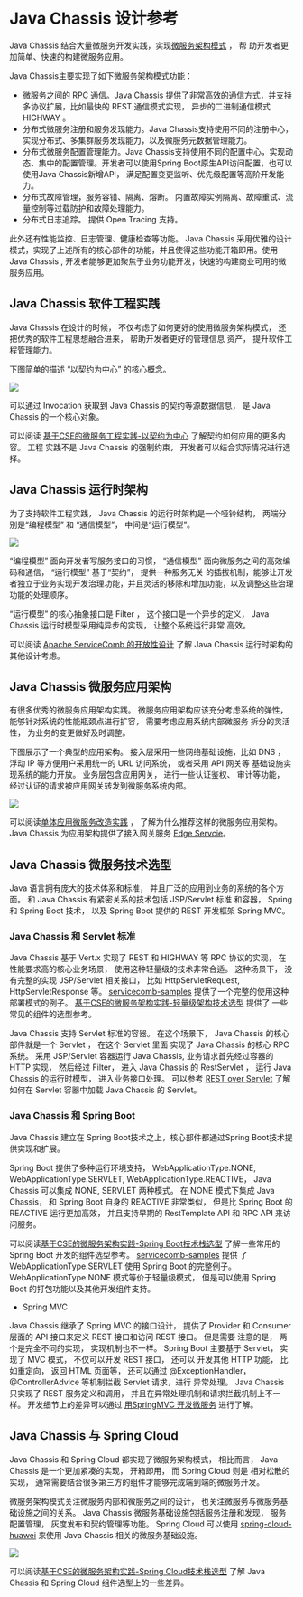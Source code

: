 # Java Chassis 设计参考

Java Chassis 结合大量微服务开发实践，实现[微服务架构模式](https://microservices.io/patterns/microservice-chassis.html) ， 帮
助开发者更加简单、快速的构建微服务应用。

Java Chassis主要实现了如下微服务架构模式功能：

* 微服务之间的 RPC 通信。Java Chassis 提供了非常高效的通信方式，并支持多协议扩展，比如最快的 REST 通信模式实现， 异步的二进制通信模式 HIGHWAY 。 
* 分布式微服务注册和服务发现能力。Java Chassis支持使用不同的注册中心，实现分布式、多集群服务发现能力，以及微服务元数据管理能力。
* 分布式微服务配置管理能力。Java Chassis支持使用不同的配置中心，实现动态、集中的配置管理。开发者可以使用Spring Boot原生API访问配置，也可以使用Java Chassis新增API， 满足配置变更监听、优先级配置等高阶开发能力。  
* 分布式故障管理，服务容错、隔离、熔断。 内置故障实例隔离、故障重试、流量控制等过载防护和故障处理能力。
* 分布式日志追踪。 提供 Open Tracing 支持。  

此外还有性能监控、日志管理、健康检查等功能。 Java Chassis 采用优雅的设计模式，实现了上述所有的核心部件的功能，并且使得这些功能开箱即用。使用 Java Chassis , 开发者能够更加聚焦于业务功能开发，快速的构建商业可用的微服务应用。 

## Java Chassis 软件工程实践 <a name="h1"></a>

Java Chassis 在设计的时候， 不仅考虑了如何更好的使用微服务架构模式， 还把优秀的软件工程思想融合进来， 帮助开发者更好的管理信息
资产， 提升软件工程管理能力。 

下图简单的描述 “以契约为中心” 的核心概念。 

![](software-enginerring.png) 

可以通过 Invocation 获取到 Java Chassis 的契约等源数据信息， 是 Java Chassis 的一个核心对象。 

可以阅读 [基于CSE的微服务工程实践-以契约为中心](https://bbs.huaweicloud.com/blogs/113640) 了解契约如何应用的更多内容。 工程
实践不是 Java Chassis 的强制约束， 开发者可以结合实际情况进行选择。 

## Java Chassis 运行时架构 <a name="h2"></a>

为了支持软件工程实践， Java Chassis 的运行时架构是一个哑铃结构， 两端分别是“编程模型” 和 “通信模型”， 中间是“运行模型”。 

![](https://bbs-img.huaweicloud.com/blogs/img/images_162633886685280.png)

“编程模型” 面向开发者写服务接口的习惯， “通信模型” 面向微服务之间的高效编码和通信， “运行模型” 基于“契约”， 提供一种服务无关
的插拔机制，能够让开发者独立于业务实现开发治理功能，并且灵活的移除和增加功能，以及调整这些治理功能的处理顺序。 

“运行模型” 的核心抽象接口是 Filter ， 这个接口是一个异步的定义， Java Chassis 运行时模型采用纯异步的实现， 让整个系统运行非常
高效。 

可以阅读 [Apache ServiceComb 的开放性设计](http://servicecomb.apache.org/cn/docs/open-design/) 了解 Java Chassis 运行时架构的其他设计考虑。 

## Java Chassis 微服务应用架构 <a name="h3"></a>

有很多优秀的微服务应用架构实践。 微服务应用架构应该充分考虑系统的弹性， 能够针对系统的性能瓶颈点进行扩容， 需要考虑应用系统内部微服务
拆分的灵活性， 为业务的变更做好及时调整。 

下图展示了一个典型的应用架构。 接入层采用一些网络基础设施，比如 DNS ， 浮动 IP 等方便用户采用统一的 URL 访问系统， 或者采用 API 网关等
基础设施实现系统的能力开放。 业务层包含应用网关， 进行一些认证鉴权、 审计等功能， 经过认证的请求被应用网关转发到微服务系统内部。 

![](application-architect.png)

可以阅读[单体应用微服务改造实践](https://bbs.huaweicloud.com/blogs/101611) ， 了解为什么推荐这样的微服务应用架构。 Java Chassis
为应用架构提供了接入网关服务 [Edge Servcie](../edge/by-servicecomb-sdk.md)。 

## Java Chassis 微服务技术选型 <a name="h4"></a>

Java 语言拥有庞大的技术体系和标准， 并且广泛的应用到业务的系统的各个方面。 和 Java Chassis 有紧密关系的技术包括 JSP/Servlet 标准
和容器， Spring 和 Spring Boot 技术， 以及 Spring Boot 提供的 REST 开发框架 Spring MVC。 

### Java Chassis 和 Servlet 标准

Java Chassis 基于 Vert.x 实现了 REST 和 HIGHWAY 等 RPC 协议的实现， 在性能要求高的核心业务场景， 使用这种轻量级的技术非常合适。 这种场景下， 没有完整的实现 JSP/Servlet 相关接口， 比如 HttpServletRequest, 
HttpServletResponse 等。 [servicecomb-samples](https://github.com/apache/servicecomb-samples/tree/master/porter_lightweight) 
提供了一个完整的使用这种部署模式的例子。 [基于CSE的微服务架构实践-轻量级架构技术选型](https://bbs.huaweicloud.com/blogs/101875) 提供了
一些常见的组件的选型参考。 

Java Chassis 支持 Servlet 标准的容器。 在这个场景下， Java Chassis 的核心部件就是一个 Servlet ， 在这个 Servlet 里面
实现了 Java Chassis 的核心 RPC 系统。 采用 JSP/Servlet 容器运行 Java Chassis, 业务请求首先经过容器的 HTTP 实现， 然后经过 Filter， 
进入 Java Chassis 的 RestServlet ， 运行 Java Chassis 的运行时模型， 进入业务接口处理。 可以参考 
[REST over Servlet](../transports/rest-over-servlet.md) 了解如何在 Servlet 容器中加载 Java Chassis 的 Servlet。  

### Java Chassis 和 Spring Boot

 Java Chassis 建立在 Spring Boot技术之上，核心部件都通过Spring Boot技术提供实现和扩展。 
 
 Spring Boot 提供了多种运行环境支持， WebApplicationType.NONE, WebApplicationType.SERVLET, WebApplicationType.REACTIVE， 
 Java Chassis 可以集成 NONE, SERVLET 两种模式。 在 NONE 模式下集成 Java Chassis， 和 Spring Boot 自身的  REACTIVE 非常类似，
 但是比 Spring Boot 的 REACTIVE 运行更加高效， 并且支持早期的 RestTemplate API 和 RPC API 来访问服务。 
 
 可以阅读[基于CSE的微服务架构实践-Spring Boot技术栈选型](https://bbs.huaweicloud.com/blogs/115961) 了解一些常用的 Spring Boot
 开发的组件选型参考。 [servicecomb-samples](https://github.com/apache/servicecomb-samples/tree/master/porter_springboot) 提供
 了 WebApplicationType.SERVLET 使用 Spring Boot 的完整例子。 
 WebApplicationType.NONE 模式等价于轻量级模式， 但是可以使用 Spring Boot 的打包功能以及其他开发组件支持。 

 * Spring MVC 
 
 Java Chassis 继承了 Spring MVC 的接口设计， 提供了 Provider 和 Consumer 层面的 API 接口来定义 REST 接口和访问 REST 接口。 但是需要
 注意的是， 两个是完全不同的实现， 实现机制也不一样。 Spring Boot 主要基于 Servlet， 实现了 MVC 模式， 不仅可以开发 REST 接口， 还可以
 开发其他 HTTP 功能， 比如重定向， 返回 HTML 页面等， 还可以通过 @ExceptionHandler， @ControllerAdvice 等机制拦截 Servlet 请求，进行
 异常处理。 Java Chassis 只实现了 REST 服务定义和调用， 并且在异常处理机制和请求拦截机制上不一样。 开发细节上的差异可以通过
 [用SpringMVC 开发微服务](../build-provider/springmvc.md) 进行了解。  

## Java Chassis 与 Spring Cloud  <a name="h5"></a>

Java Chassis 和 Spring Cloud 都实现了微服务架构模式， 相比而言， Java Chassis 是一个更加紧凑的实现， 开箱即用， 而 Spring Cloud 则是
相对松散的实现， 通常需要结合很多第三方的组件才能够完成端到端的微服务开发。 

微服务架构模式关注微服务内部和微服务之间的设计， 也关注微服务与微服务基础设施之间的关系。 Java Chassis 微服务基础设施包括服务注册和发现，
服务配置管理， 灰度发布和契约管理等功能。 Spring Cloud 可以使用 [spring-cloud-huawei](https://github.com/huaweicloud/spring-cloud-huawei) 
来使用 Java Chassis 相关的微服务基础设施。 

![](spring-cloud-servicecomb.png)

可以阅读[基于CSE的微服务架构实践-Spring Cloud技术栈选型](https://bbs.huaweicloud.com/blogs/115718) 了解 Java Chassis 和 Spring Cloud 组件选型上的一些差异。 

